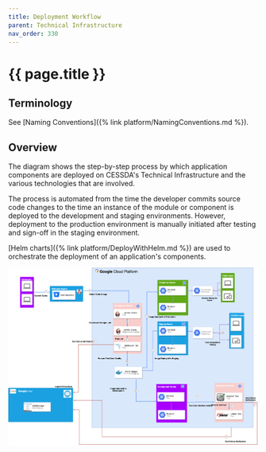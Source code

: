 ```yaml
---
title: Deployment Workflow
parent: Technical Infrastructure
nav_order: 330
---
```


# {{ page.title }}

## Terminology

See [Naming Conventions]({% link platform/NamingConventions.md %}).

## Overview

The diagram shows the step-by-step process by which application components are deployed on
CESSDA's Technical Infrastructure and the various technologies that are involved.

The process is automated from the time the developer commits source code changes to the time an
instance of the module or component is deployed to the development and staging environments.
However, deployment to the production environment is manually initiated after testing and
sign-off in the staging environment.

[Helm charts]({% link platform/DeployWithHelm.md %}) are used to orchestrate the deployment of an application's components.

![DataFlow_Diagram](../assets/DataFlow_Diagram.png)
